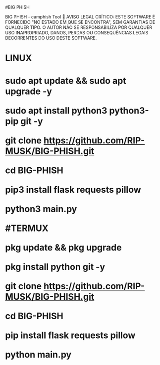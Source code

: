#BIG PHISH

BIG PHISH - camphish Tool
🚨 AVISO LEGAL CRÍTICO:
ESTE SOFTWARE É FORNECIDO "NO ESTADO EM QUE SE ENCONTRA", SEM GARANTIAS DE QUALQUER TIPO. O AUTOR NÃO SE RESPONSABILIZA POR QUALQUER USO INAPROPRIADO, DANOS, PERDAS OU CONSEQUÊNCIAS LEGAIS DECORRENTES DO USO DESTE SOFTWARE.


<h1>LINUX<h1>

sudo apt update && sudo apt upgrade -y

sudo apt install python3 python3-pip git -y

git clone https://github.com/RIP-MUSK/BIG-PHISH.git

cd BIG-PHISH

pip3 install flask requests pillow

python3 main.py

#TERMUX 

pkg update && pkg upgrade

pkg install python git -y

git clone https://github.com/RIP-MUSK/BIG-PHISH.git

cd BIG-PHISH

pip install flask requests pillow

python main.py



